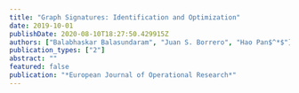 ```yaml
---
title: "Graph Signatures: Identification and Optimization"
date: 2019-10-01
publishDate: 2020-08-10T18:27:50.429915Z
authors: ["Balabhaskar Balasundaram", "Juan S. Borrero", "Hao Pan$^*$"]
publication_types: ["2"]
abstract: ""
featured: false
publication: "*European Journal of Operational Research*"
---
```


